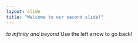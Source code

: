```yaml
---
layout: slide
title: "Welcome to our second slide!"
---
```

*to infinity and beyond*
Use the left arrow to go back!
